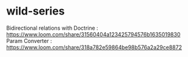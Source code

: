 # wild-series

Bidirectional relations with Doctrine  : https://www.loom.com/share/31560404a123425794576b1635019830
Param Converter : https://www.loom.com/share/318a782e59864be98b576a2a29ce8872
